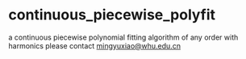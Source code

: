 # continuous_piecewise_polyfit
a continuous piecewise polynomial fitting algorithm of any order with harmonics
please contact mingyuxiao@whu.edu.cn
